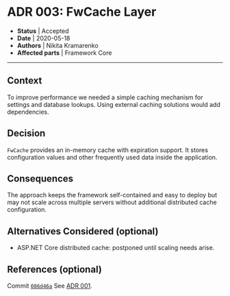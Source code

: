 # ADR 003: FwCache Layer

* **Status** | Accepted
* **Date** | 2020-05-18
* **Authors** | Nikita Kramarenko
* **Affected parts** | Framework Core

---

## Context
To improve performance we needed a simple caching mechanism for settings and database lookups. Using external caching solutions would add dependencies.

## Decision
`FwCache` provides an in-memory cache with expiration support. It stores configuration values and other frequently used data inside the application.

## Consequences
The approach keeps the framework self-contained and easy to deploy but may not scale across multiple servers without additional distributed cache configuration.

## Alternatives Considered (optional)
- ASP.NET Core distributed cache: postponed until scaling needs arise.

## References (optional)
Commit [`086d46a`](../../commit/086d46ab33393df96f0bfb091b29ff4d060ad0a5)
See [ADR 001](20200507-initial-architecture.md).